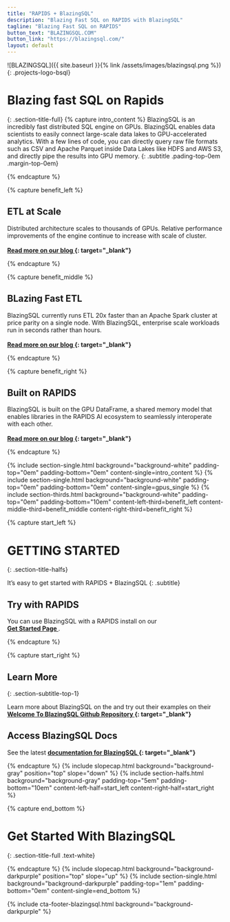 ```yaml
---
title: "RAPIDS + BlazingSQL"
description: "Blazing Fast SQL on RAPIDS with BlazingSQL"
tagline: "Blazing Fast SQL on RAPIDS"
button_text: "BLAZINGSQL.COM"
button_link: "https://blazingsql.com/"
layout: default
---
```


![BLAZINGSQL]({{ site.baseurl }}{% link /assets/images/blazingsql.png %}){: .projects-logo-bsql}

# Blazing fast SQL on Rapids
{: .section-title-full}
{% capture intro_content %}
BlazingSQL is an incredibly fast distributed SQL engine on GPUs. BlazingSQL enables data scientists to easily connect large-scale data lakes to GPU-accelerated analytics. With a few lines of code, you can directly query raw file formats such as CSV and Apache Parquet inside Data Lakes like HDFS and AWS S3, and directly pipe the results into GPU memory. 
{: .subtitle .pading-top-0em .margin-top-0em}

{% endcapture %}

{% capture benefit_left %}
## <i class="fas fa-sort-amount-up-alt"></i> ETL at Scale
Distributed architecture scales to thousands of GPUs. Relative performance improvements of the engine continue to increase with scale of cluster.
<br> <br>
**[Read more on our blog <i class="fas fa-angle-double-right"></i>](https://www.infoworld.com/article/3610188/blazingsql-review-fast-etl-for-gpu-based-data-science.html){: target="_blank"}**

{% endcapture %}

{% capture benefit_middle %}
## <i class="fas fa-burn"></i> BLazing Fast ETL
BlazingSQL currently runs ETL 20x faster than an Apache Spark cluster at price parity on a single node. With BlazingSQL, enterprise scale workloads run in seconds rather than hours. 
<br> <br>
**[Read more on our blog <i class="fas fa-angle-double-right"></i>](https://blog.blazingdb.com/blazingsql-the-gpu-sql-engine-now-runs-over-20x-faster-than-apache-spark-1b0bffc990a9){: target="_blank"}**

{% endcapture %}

{% capture benefit_right %}

## <i class="fas fa-code-branch"></i> Built on RAPIDS
BlazingSQL is built on the GPU DataFrame, a shared memory model that enables libraries in the RAPIDS AI ecosystem to seamlessly interoperate with each other. 
<br><br>
**[Read more on our blog <i class="fas fa-angle-double-right"></i>](https://blog.blazingdb.com/blazingsql-part-1-the-gpu-dataframe-gdf-and-cudf-in-rapids-ai-96ec15102240){: target="_blank"}**

{% endcapture %}


{% include section-single.html
    background="background-white" 
    padding-top="0em" padding-bottom="0em" 
    content-single=intro_content
%}
{% include section-single.html
    background="background-white" 
    padding-top="0em" padding-bottom="0em" 
    content-single=gpus_single
%}
{% include section-thirds.html 
    background="background-white" 
    padding-top="0em" padding-bottom="10em" 
    content-left-third=benefit_left 
    content-middle-third=benefit_middle 
    content-right-third=benefit_right 
%}




{% capture start_left %}
# GETTING STARTED
{: .section-title-halfs}

It’s easy to get started with RAPIDS + BlazingSQL
{: .subtitle}

## <i class="fad fa-bookmark"></i> Try with RAPIDS 
You can use BlazingSQL with a RAPIDS install on our <br> **[Get Started Page <i class="fas fa-angle-double-right"></i>](start.html)**. 

{% endcapture %}

{% capture start_right %}
## <i class="fab fa-readme"></i> Learn More
{: .section-subtitle-top-1}

Learn more about BlazingSQL on the and try out their examples on their 
**[Welcome To BlazingSQL Github Repository <i class="fas fa-angle-double-right"></i>](https://github.com/BlazingDB/Welcome_to_BlazingSQL_Notebooks){: target="_blank"}**

## <i class="far fa-file-code"></i> Access BlazingSQL Docs
See the latest **[documentation for BlazingSQL <i class="fas fa-angle-double-right"></i>](https://docs.blazingsql.com/){: target="_blank"}**

{% endcapture %}
{% include slopecap.html 
    background="background-gray" 
    position="top" 
    slope="down" 
%}
{% include section-halfs.html 
    background="background-gray" 
    padding-top="5em" padding-bottom="10em" 
    content-left-half=start_left 
    content-right-half=start_right 
%} 


{% capture end_bottom %}
# Get Started With BlazingSQL
{: .section-title-full .text-white}

{% endcapture %}
{% include slopecap.html 
    background="background-darkpurple" 
    position="top" 
    slope="up" 
%}
{% include section-single.html
    background="background-darkpurple" 
    padding-top="1em" padding-bottom="0em" 
    content-single=end_bottom
%}

{% include cta-footer-blazingsql.html 
   background="background-darkpurple" 
%}

